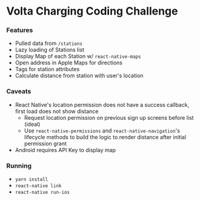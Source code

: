 # Volta Charging Coding Challenge

### Features
* Pulled data from `/stations`
* Lazy loading of Stations list
* Display Map of each Station w/ `react-native-maps`
* Open address in Apple Maps for directions
* Tags for station attributes
* Calculate distance from station with user's location

### Caveats 
* React Native's location permission does not have a success callback, first load does not show distance
  * Request location permission on previous sign up screens before list (ideal)
  * Use `react-native-permissions` and `react-native-navigation`'s lifecycle methods to build the logic to render distance after initial permission grant
* Android requires API Key to display map

### Running
* `yarn install`
* `react-native link`
* `react-native run-ios`

